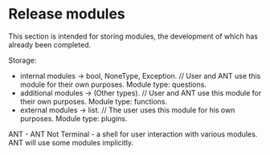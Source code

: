 # Release modules
This section is intended for storing modules, the development of which
has already been completed.


Storage:
- internal modules -> bool, NoneType, Exception. // User and ANT use
this module for their own purposes. Module type: questions.
- additional modules -> (Other types). // User and ANT use this module
for their own purposes. Module type: functions.
- external modules -> list. // The user uses this module for his own
purposes. Module type: plugins.


ANT - ANT Not Terminal - a shell for user interaction with various
modules. ANT will use some modules implicitly.
